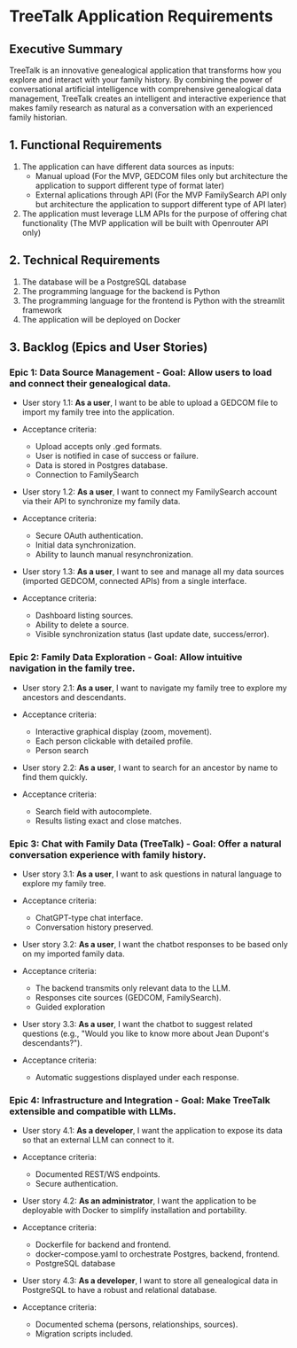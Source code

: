 # TreeTalk Application Requirements

## Executive Summary
TreeTalk is an innovative genealogical application that transforms how you explore and interact with your family history. 
By combining the power of conversational artificial intelligence with comprehensive genealogical data management, TreeTalk creates an intelligent and interactive experience that makes family research as natural as a conversation with an experienced family historian.

## 1. Functional Requirements

1. The application can have different data sources as inputs:
    - Manual upload (For the MVP, GEDCOM files only but architecture the application to support different type of format later)
    - External aplications through API (For the MVP FamilySearch API only but architecture the application to support different type of API later)
2. The application must leverage LLM APIs for the purpose of offering chat functionality (The MVP application will be built with Openrouter API only)

## 2. Technical Requirements

1. The database will be a PostgreSQL database
2. The programming language for the backend is Python
3. The programming language for the frontend is Python with the streamlit framework
4. The application will be deployed on Docker

## 3. Backlog (Epics and User Stories)

### Epic 1: Data Source Management - Goal: Allow users to load and connect their genealogical data.
- User story 1.1: **As a user**, I want to be able to upload a GEDCOM file to import my family tree into the application.
- Acceptance criteria:
    - Upload accepts only .ged formats.
    - User is notified in case of success or failure.
    - Data is stored in Postgres database.
    - Connection to FamilySearch

- User story 1.2: **As a user**, I want to connect my FamilySearch account via their API to synchronize my family data.
- Acceptance criteria:
    - Secure OAuth authentication.
    - Initial data synchronization.
    - Ability to launch manual resynchronization.

- User story 1.3: **As a user**, I want to see and manage all my data sources (imported GEDCOM, connected APIs) from a single interface.
- Acceptance criteria:
    - Dashboard listing sources.
    - Ability to delete a source.
    - Visible synchronization status (last update date, success/error).

### Epic 2: Family Data Exploration - Goal: Allow intuitive navigation in the family tree.
- User story 2.1: **As a user**, I want to navigate my family tree to explore my ancestors and descendants.
- Acceptance criteria:
    - Interactive graphical display (zoom, movement).
    - Each person clickable with detailed profile.
    - Person search

- User story 2.2: **As a user**, I want to search for an ancestor by name to find them quickly.
- Acceptance criteria:
    - Search field with autocomplete.
    - Results listing exact and close matches.

### Epic 3: Chat with Family Data (TreeTalk) - Goal: Offer a natural conversation experience with family history.
- User story 3.1: **As a user**, I want to ask questions in natural language to explore my family tree.
- Acceptance criteria:
    - ChatGPT-type chat interface.
    - Conversation history preserved.

- User story 3.2: **As a user**, I want the chatbot responses to be based only on my imported family data.
- Acceptance criteria:
    - The backend transmits only relevant data to the LLM.
    - Responses cite sources (GEDCOM, FamilySearch).
    - Guided exploration

- User story 3.3: **As a user**, I want the chatbot to suggest related questions (e.g., "Would you like to know more about Jean Dupont's descendants?").
- Acceptance criteria:
    - Automatic suggestions displayed under each response.

### Epic 4: Infrastructure and Integration - Goal: Make TreeTalk extensible and compatible with LLMs.
- User story 4.1: **As a developer**, I want the application to expose its data so that an external LLM can connect to it.
- Acceptance criteria:
    - Documented REST/WS endpoints.
    - Secure authentication.

- User story 4.2: **As an administrator**, I want the application to be deployable with Docker to simplify installation and portability.
- Acceptance criteria:
    - Dockerfile for backend and frontend.
    - docker-compose.yaml to orchestrate Postgres, backend, frontend.
    - PostgreSQL database

- User story 4.3: **As a developer**, I want to store all genealogical data in PostgreSQL to have a robust and relational database.
- Acceptance criteria:
    - Documented schema (persons, relationships, sources).
    - Migration scripts included.
